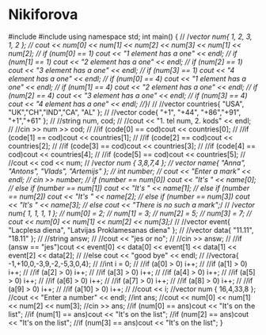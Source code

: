 # Nikiforova
#include <iostream>
#include <vector>
using namespace std;
int main()
{
//	/*vector <int> num{ 1, 2, 3, 1, 2 };
//	cout << num[0] << num[1] << num[2] << num[3] << num[1] << num[2];
//	if (num[0] == 1) cout << "1 element has a one" << endl;
//	if (num[1] == 1) cout << "2 element has a one" << endl;
//	if (num[2] == 1) cout << "3 element has a one" << endl;
//	if (num[3] == 1) cout << "4 element has a one" << endl;
//	if (num[0] == 4) cout << "1 element has a one" << endl;
//	if (num[1] == 4) cout << "2 element has a one" << endl;
//	if (num[2] == 4) cout << "3 element has a one" << endl;
//	if (num[3] == 4) cout << "4 element has a one" << endl;
//}*/
//	//vector <string> countries{ "USA", "UK","CH","IND","CA", "AL" };
//	//vector <string> code{ "+1", "+44", "+86","+91", "+1","+61" };
//	//string num, cod;
//	//cout << "1. tel num, 2. kods" << endl;
//	//cin >> num >> cod;
//	//if (code[0] == cod)cout << countries[0];
//	//if (code[1] == cod)cout << countries[1];
//	//if (code[2] == cod)cout << countries[2];
//	//if (code[3] == cod)cout << countries[3];
//	//if (code[4] == cod)cout << countries[4];
//	//if (code[5] == cod)cout << countries[5];
//	//cout << cod << num;
//	/*vector <int> num { 3,8,7,4 };
//	vector<string> name{ "Anna", "Antons", "Vlads", "Artemijs" };
//	int number;
//	cout << "Enter a mark" << endl;
//	cin >> number;
//	if (number == num[0]) cout << "It's " << name[0];
//	else if (number == num[1]) cout << "It's " << name[1];
//	else if (number == num[2]) cout << "It's " << name[2];
//	else if (number == num[3]) cout << "It's " << name[3];
//	else cout << "There is no such a mark";*/
//	/*vector <int> num{ 1, 1, 1, 1 };
//	num[0] = 2;
//	num[1] = 3;
//	num[2] = 5;
//	num[3] = 7;
//	cout << num[0] << num[1] << num[2] << num[3];*/
//	//vector <string> event{ "Lacplesa diena", "Latvijas Proklamesanas diena" };
//	//vector <string> data{ "11.11", "18.11" };
//	//string answ;
//	//cout << "jes or no";
//	//cin >> answ;
//	//if (answ == "jes")cout << event[0] << data[0] << event[1] << data[1] << event[2] << data[2];
//	//else cout << "good bye" << endl;
//	//vector<int>a{ -1,+10,0,-3,9,-2,-5,3,0,4};
//	//int i = 0;
//	//if (a[0] > 0) i++;
//	//if (a[1] > 0) i++;
//	//if (a[2] > 0) i++;
//	//if (a[3] > 0) i++;
//	//if (a[4] > 0) i++;
//	//if (a[5] > 0) i++;
//	//if (a[6] > 0) i++;
//	//if (a[7] > 0) i++;
//	//if (a[8] > 0) i++;
//	//if (a[9] > 0) i++;
//	//if (a[10] > 0) i++;
//	//cout << i;
	//vector <int>num { 16,4,33,8 };
	//cout << "Enter a number" << endl;
	//int ans;
	//cout << num[0] << num[1] << num[2] << num[3];
	//cin >> ans;
	//if (num[0] == ans)cout << "It's on the list";
	//if (num[1] == ans)cout << "It's on the list";
	//if (num[2] == ans)cout << "It's on the list";
	//if (num[3] == ans)cout << "It's on the list";
}
